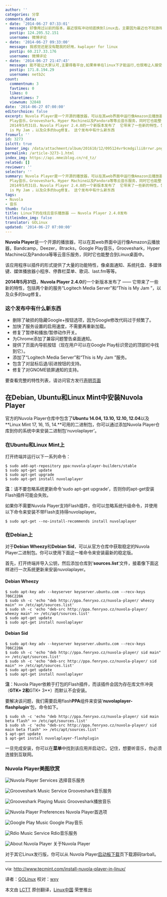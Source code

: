 ```yaml
---
author: ''
categories: 分享
comments_data:
- date: '2014-06-27 07:33:01'
  message: 好像用过以前的版本，最近很有冲动彻底换到linux去，主要因为最近也不玩游戏了
  postip: 124.205.52.151
  username: 微博评论
- date: '2014-06-27 09:33:00'
  message: 我感觉还是没有酷我的好用，kwplayer for linux
  postip: 60.217.33.176
  username: 微博评论
- date: '2014-06-27 21:47:43'
  message: 能不能让大家认可,主要得看平台,如果单单在linux下才能运行,也很难让人接受,至少在,WIN MAC IOS ANDROID下得有客户端吧,另外就是音乐库,音乐库里没有歌曲,或者歌曲音质不行,也难推广
  postip: 171.8.194.29
  username: netb2c
count:
  commentnum: 3
  favtimes: 0
  likes: 0
  sharetimes: 7
  viewnum: 32848
date: '2014-06-27 07:00:00'
editorchoice: false
excerpt: Nuvola Player是一个开源的播放器，可以在其web界面中运行像Amazon云播放器，Bandcamp，Deezer，8tracks，Google
  Play音乐，Grooveshark，Hyper Machine以及Pandora等等云音乐服务，同时它也能整合到Linux桌面中。 该应用程序以插件的形式提供了大量的功能特性，像桌面通知、系统托盘、多媒体键、媒体播放器小程序、停靠栏菜单、歌词、last.fm等等。
  2014年5月31日，Nuvola Player 2.4.0的一个新版本发布了  它带来了一些新的特性，包括两个新的服务Logitech Media Server和This
  is My Jam ，以及众多的bug修复。 这个发布中有什么新东西
fromurl: ''
id: 3273
islctt: true
banner_img: /data/attachment/album/201610/12/095124vr9cmdgilii8rrwr.png
permalink: /article-3273-1.html
index_img: https://api.mmeiblog.cn/rd_tz/
related: []
reviewer: ''
selector: ''
summary: Nuvola Player是一个开源的播放器，可以在其web界面中运行像Amazon云播放器，Bandcamp，Deezer，8tracks，Google
  Play音乐，Grooveshark，Hyper Machine以及Pandora等等云音乐服务，同时它也能整合到Linux桌面中。 该应用程序以插件的形式提供了大量的功能特性，像桌面通知、系统托盘、多媒体键、媒体播放器小程序、停靠栏菜单、歌词、last.fm等等。
  2014年5月31日，Nuvola Player 2.4.0的一个新版本发布了  它带来了一些新的特性，包括两个新的服务Logitech Media Server和This
  is My Jam ，以及众多的bug修复。 这个发布中有什么新东西
tags:
- Nuvola
- 音乐
thumb: false
title: Linux下的在线云音乐播放器 —— Nuvola Player 2.4.0发布
titleindex_img: false
translator: GOLinux
updated: '2014-06-27 07:00:00'
---
```


**Nuvola Player**是一个开源的播放器，可以在其web界面中运行像Amazon云播放器，Bandcamp，Deezer，8tracks，Google Play音乐，Grooveshark，Hyper Machine以及Pandora等等云音乐服务，同时它也能整合到Linux桌面中。


该应用程序以插件的形式提供了大量的功能特性，像桌面通知、系统托盘、多媒体键、媒体播放器小程序、停靠栏菜单、歌词、last.fm等等。


**2014年5月31日**，**Nuvola Player 2.4.0**的一个新版本发布了 —— 它带来了一些新的特性，包括两个新的服务“Logitech Media Server”和“This is My Jam ”，以及众多的bug修复。


### 这个发布中有什么新东西


* 删除了破损的隐藏Google+按钮选项，因为Google修改代码过于频繁了。
* 加快了服务设置的启用速度，不需要再重新加载。
* 修复了暂停和播放/暂停动作开关。
* 为Chrome添加了兼容问题警告桌面通知。
* 提供了页面内导航按钮（现在用户可以在Google Play标识旁边的顶部栏中找到它）。
* 添加了“Logitech Media Server”和“This is My Jam ”服务。
* 包含了对鼠标后退/前进按钮的支持。
* 修复了对GNOME锁屏通知的支持。


要查看完整的特性列表，请访问官方发行[声明页面](http://nuvolaplayer.fenryxo.cz/releases/2.4.html)


在Debian, Ubuntu和Linux Mint中安装Nuvola Player
------------------------------------------


官方的Nuvola Player仓库中包含了**Ubuntu 14.04, 13.10, 12.10, 12.04**以及**Linux Mint 17, 16, 15, 14.**可用的二进制包，你可以通过添加Nuvola Player仓库到你的系统中来安装二进制包‘nuvolaplayer’。


### 在Ubuntu和Linux Mint上


打开终端并运行以下一系列命令：



```
$ sudo add-apt-repository ppa:nuvola-player-builders/stable
$ sudo apt-get update
$ sudo apt-get upgrade
$ sudo apt-get install nuvolaplayer

```

**注**：请不要忽略系统更新命令‘sudo apt-get upgrade’，否则你的apt-get安装Flash插件可能会失败。


如果你不需要Nuvola Player支持Flash插件，你可以忽略系统升级命令，并使用以下命令来安装不带Flash支持得nuvolaplayer。



```
$ sudo apt-get --no-install-recommends install nuvolaplayer

```

### 在Debian上


对于**Debian Wheezy**和**Debian Sid**，可以从官方仓库中获取稳定的Nuvola Player二进制包。你可以使用下面这一堆命令来安装最新的稳定版。


首先，打开终端并导入公钥，然后添加仓库到‘**sources.list**‘文件，接着像下面这样进行一次系统更新来安装nuvolaplayer。


#### Debian Wheezy



```
$ sudo apt-key adv --keyserver keyserver.ubuntu.com --recv-keys 706C220A
$ sudo sh -c 'echo "deb http://ppa.fenryxo.cz/nuvola-player/ wheezy main" >> /etc/apt/sources.list'
$ sudo sh -c 'echo "deb-src http://ppa.fenryxo.cz/nuvola-player/ wheezy main" >> /etc/apt/sources.list'
$ sudo apt-get update
$ sudo apt-get install nuvolaplayer

```

#### Debian Sid



```
$ sudo apt-key adv --keyserver keyserver.ubuntu.com --recv-keys 706C220A
$ sudo sh -c 'echo "deb http://ppa.fenryxo.cz/nuvola-player/ sid main" >> /etc/apt/sources.list'
$ sudo sh -c 'echo "deb-src http://ppa.fenryxo.cz/nuvola-player/ sid main" >> /etc/apt/sources.list'
$ sudo apt-get update
$ sudo apt-get install nuvolaplayer

```

**注**：Nuvola Player依赖于打包的Flash插件，而该插件会因为存在库文件冲突（**GTK+ 2和**GTK+ 3\*\*）而默认不会安装。


要解决该问题，我们需要启用flash**PPA**组件来安装‘**nuvolaplayer-flashplugin**‘包，命令如下。



```
$ sudo sh -c 'echo "deb http://ppa.fenryxo.cz/nuvola-player/ sid main beta flash" >> /etc/apt/sources.list'
$ sudo sh -c 'echo "deb-src http://ppa.fenryxo.cz/nuvola-player/ sid main beta flash" >> /etc/apt/sources.list'
$ apt-get update
$ apt-get install nuvolaplayer-flashplugin

```

一旦完成安装，你可以在**菜单**中找到该应用并启动它。记住，想要听音乐，你必须连接到互联网。


### Nuvola Player美图欣赏


![Nuvola Player Services](/data/attachment/album/201406/26/231933yjz8tpkkv6zfk359.jpeg) 选择音乐服务


![Grooveshark Music Service](/data/attachment/album/201406/26/231935obhr8rcxqrvvqiqo.jpeg) Grooveshark音乐服务


![Grooveshark Playing Music](/data/attachment/album/201406/26/231938zy5a12ek19qi32yq.jpeg) Grooveshark播放音乐


![Nuvola Player Preferences](/data/attachment/album/201406/26/231940lq40j3qlf13lq1ti.jpeg) Nuvola Player首选项


![Google Play Music](/data/attachment/album/201406/26/231942zgb4mdlcpj4ckhzl.jpeg) Google Play音乐


![Rdio Music Service](/data/attachment/album/201406/26/231945d7vn95b2kvtnn76t.jpeg) Rdio音乐服务


![About Nuvola Player](/data/attachment/album/201406/26/231947n555wcdsd0buv57u.jpeg) 关于Nuvola Player


对于其它Linux发行版，你可以从 Nuvola Player[启动板下载](https://launchpad.net/nuvola-player/+download)页下载源码tarball。




---


via: <http://www.tecmint.com/install-nuvola-player-in-linux/>


译者：[GOLinux](https://github.com/GOLinux) 校对：[wxy](https://github.com/wxy)


本文由 [LCTT](https://github.com/LCTT/TranslateProject) 原创翻译，[Linux中国](http://linux.cn/) 荣誉推出